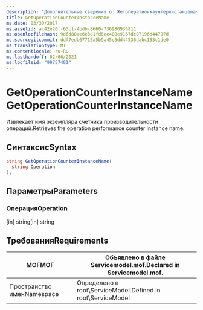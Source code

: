```yaml
---
description: 'Дополнительные сведения о: Жетоператионкаунтеринстанценаме'
title: GetOperationCounterInstanceName
ms.date: 03/30/2017
ms.assetid: ac42e20f-63c1-4bdb-8660-736980936811
ms.openlocfilehash: 9d6d88ae6e3d1fd6ee408e9167dc07196d44797d
ms.sourcegitcommit: ddf7edb67715a5b9a45e3dd44536dabc153c1de0
ms.translationtype: MT
ms.contentlocale: ru-RU
ms.lasthandoff: 02/06/2021
ms.locfileid: "99757401"
---
```

# <a name="getoperationcounterinstancename"></a><span data-ttu-id="dce0b-103">GetOperationCounterInstanceName</span><span class="sxs-lookup"><span data-stu-id="dce0b-103">GetOperationCounterInstanceName</span></span>

<span data-ttu-id="dce0b-104">Извлекает имя экземпляра счетчика производительности операций.</span><span class="sxs-lookup"><span data-stu-id="dce0b-104">Retrieves the operation performance counter instance name.</span></span>  
  
## <a name="syntax"></a><span data-ttu-id="dce0b-105">Синтаксис</span><span class="sxs-lookup"><span data-stu-id="dce0b-105">Syntax</span></span>  
  
```csharp
string GetOperationCounterInstanceName(  
  string Operation  
);  
```  
  
## <a name="parameters"></a><span data-ttu-id="dce0b-106">Параметры</span><span class="sxs-lookup"><span data-stu-id="dce0b-106">Parameters</span></span>  
  
### <a name="operation"></a><span data-ttu-id="dce0b-107">Операция</span><span class="sxs-lookup"><span data-stu-id="dce0b-107">Operation</span></span>  

 <span data-ttu-id="dce0b-108">[in] string</span><span class="sxs-lookup"><span data-stu-id="dce0b-108">[in] string</span></span>  
  
## <a name="requirements"></a><span data-ttu-id="dce0b-109">Требования</span><span class="sxs-lookup"><span data-stu-id="dce0b-109">Requirements</span></span>  
  
|<span data-ttu-id="dce0b-110">MOF</span><span class="sxs-lookup"><span data-stu-id="dce0b-110">MOF</span></span>|<span data-ttu-id="dce0b-111">Объявлено в файле Servicemodel.mof.</span><span class="sxs-lookup"><span data-stu-id="dce0b-111">Declared in Servicemodel.mof.</span></span>|  
|---------|-----------------------------------|  
|<span data-ttu-id="dce0b-112">Пространство имен</span><span class="sxs-lookup"><span data-stu-id="dce0b-112">Namespace</span></span>|<span data-ttu-id="dce0b-113">Определено в root\ServiceModel.</span><span class="sxs-lookup"><span data-stu-id="dce0b-113">Defined in root\ServiceModel</span></span>|
